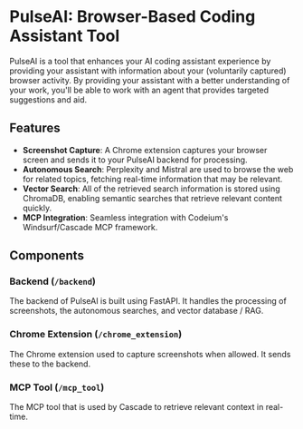 # PulseAI: Browser-Based Coding Assistant Tool

PulseAI is a tool that enhances your AI coding assistant experience by providing your assistant with information about your (voluntarily captured) browser activity. By providing your assistant with a better understanding of your work, you'll be able to work with an agent that provides targeted suggestions and aid.

## Features

- **Screenshot Capture**: A Chrome extension captures your browser screen and sends it to your PulseAI backend for processing.
- **Autonomous Search**: Perplexity and Mistral are used to browse the web for related topics, fetching real-time information that may be relevant.
- **Vector Search**: All of the retrieved search information is stored using ChromaDB, enabling semantic searches that retrieve relevant content quickly.
- **MCP Integration**: Seamless integration with Codeium's Windsurf/Cascade MCP framework.

## Components

### Backend (`/backend`)

The backend of PulseAI is built using FastAPI. It handles the processing of screenshots, the autonomous searches, and vector database / RAG.

### Chrome Extension (`/chrome_extension`)

The Chrome extension used to capture screenshots when allowed. It sends these to the backend.

### MCP Tool (`/mcp_tool`)

The MCP tool that is used by Cascade to retrieve relevant context in real-time.
